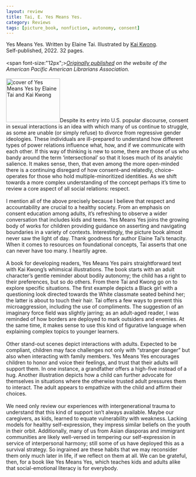 ```yaml
---
layout: review
title: Tai, E. Yes Means Yes.
category: Reviews
tags: [picture_book, nonfiction, autonomy, consent]
---
```

<span class="title">Yes Means Yes</span>. Written by Elaine Tai. Illustrated by <a href="https://www.kaikwong.co/" target="_blank" alt="website of artist Kai Kwong">Kai Kwong</a>.<br>
<span class="publisher">Self-published, 2022. 32 pages.</span><br><br>
<span font-size:"12px";><em><a href="https://www.apalaweb.org/book-review-yes-means-yes-2/" target="_blank" alt="Review of Yes Means Yes on APALA website">Originally published</a> on the website of the American Pacific American Librarians Association.</em></span><br><br>
<span class="book1"><img src="https://www.apalaweb.org/wp-content/uploads/2022/03/YesMeansYes.jpg" width="147" height="120" alt="cover of Yes Means Yes by Elaine Tai and Kai Kwong"></span>Despite its entry into U.S. popular discourse, consent in sexual interactions is an idea with which many of us continue to struggle, as some are unable (or simply refuse) to divorce from regressive gender ideologies. These individuals are ill-prepared to understand how different types of power relations influence what, how, and if we communicate with each other. If this way of thinking is new to some, there are those of us who bandy around the term ‘intersectional’ so that it loses much of its analytic salience. It makes sense, then, that even among the more open-minded there is a continuing disregard of how consent–and relatedly, choice–operates for those who hold multiple-minoritized identities. As we shift towards a more complex understanding of the concept perhaps it’s time to review a core aspect of all social relations: respect.<br><br>I mention all of the above precisely because I believe that respect and accountability are crucial to a healthy society. From an emphasis on consent education among adults, it’s refreshing to observe a wider conversation that includes kids and teens. Yes Means Yes joins the growing body of works for children providing guidance on asserting and navigating boundaries in a variety of contexts. Interestingly, the picture book almost never saw the light of day. Thank goodness for author Elaine Tai’s tenacity. When it comes to resources on foundational concepts, Tai asserts that one can never have too many. I heartily agree.<br><br>A book for developing readers, Yes Means Yes pairs straightforward text with Kai Kwong’s whimsical illustrations. The book starts with an adult character’s gentle reminder about bodily autonomy; the child has a right to their preferences, but so do others. From there Tai and Kwong go on to explore specific situations. The first example depicts a Black girl with a questioning look directed towards the White classmate seated behind her; the latter is about to touch their hair. Tai offers a few ways to prevent this microaggression, including the use of compliments. The suggestion of an imaginary force field was slightly jarring; as an adult-aged reader, I was reminded of how borders are deployed to mark outsiders and enemies. At the same time, it makes sense to use this kind of figurative language when explaining complex topics to younger learners.<br><br>Other stand-out scenes depict interactions with adults. Expected to be compliant, children may face challenges not only with “stranger danger” but also when interacting with family members. Yes Means Yes encourages children to honor and voice their feelings, and trust that their adults will support them. In one instance, a grandfather offers a high-five instead of a hug. Another illustration depicts how a child can further advocate for themselves in situations where the otherwise trusted adult pressures them to interact. The adult appears to empathize with the child and affirm their choices.<br><br>We need only review our experiences with intergenerational trauma to understand that this kind of support isn’t always available. Maybe our caregivers, as kids, learned to equate vulnerability with weakness. Lacking models for healthy self-expression, they impress similar beliefs on the youth in their orbit. Additionally, many of us from Asian diasporas and immigrant communities are likely well-versed in tempering our self-expression in service of interpersonal harmony; still some of us have deployed this as a survival strategy. So ingrained are these habits that we may reconsider them only much later in life, if we reflect on them at all. We can be grateful, then, for a book like Yes Means Yes, which teaches kids and adults alike that social-emotional literacy is for everybody.


